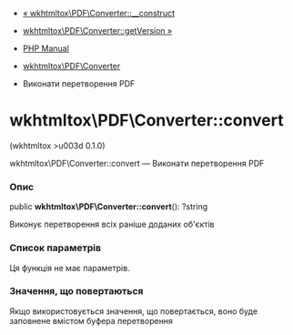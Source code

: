 - [«
wkhtmltox\PDF\Converter::\_\_construct](wkhtmltox-pdf-converter.construct.md)
- [wkhtmltox\PDF\Converter::getVersion
»](wkhtmltox-pdf-converter.getversion.md)

- [PHP Manual](index.md)
- [wkhtmltox\PDF\Converter](class.wkhtmltox-pdf-converter.md)
- Виконати перетворення PDF

# wkhtmltox\PDF\Converter::convert

(wkhtmltox \>u003d 0.1.0)

wkhtmltox\PDF\Converter::convert — Виконати перетворення PDF

### Опис

public **wkhtmltox\PDF\Converter::convert**(): ?string

Виконує перетворення всіх раніше доданих об'єктів

### Список параметрів

Ця функція не має параметрів.

### Значення, що повертаються

Якщо використовується значення, що повертається, воно буде заповнене вмістом
буфера перетворення
